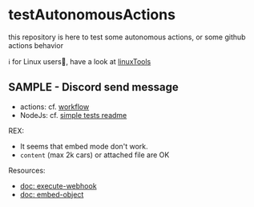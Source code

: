 # testAutonomousActions
this repository is here to test some autonomous actions, or some github actions behavior

ℹ️ for Linux users🐧, have a look at [linuxTools](https://github.com/boly38/linuxTools)

## SAMPLE - Discord send message

- actions: cf. [workflow](./.github/workflows/webhook_test_TGAW1.yml)
- NodeJs: cf. [simple tests readme](./nodejs/discord/README.md)

REX: 
- It seems that embed mode don't work. 
- `content` (max 2k cars) or attached file are OK

Resources:
- [doc: execute-webhook](https://discord.com/developers/docs/resources/webhook#execute-webhook)
- [doc: embed-object](https://discord.com/developers/docs/resources/message#embed-object)